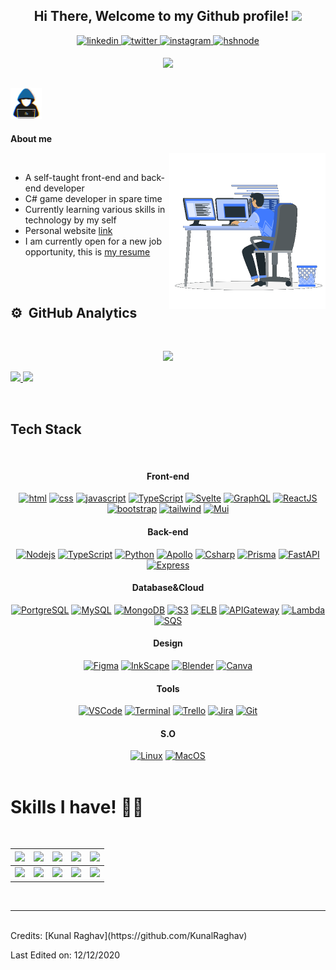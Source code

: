 <div align="center">
        <h2> Hi There, Welcome to my Github profile! <img
                        src="https://github.com/abdoachhoubi/abdoachhoubi/blob/main/gifs/Hi.gif" width="30"></h2>
        <a href="https://linkedin.com/in/abdoachhoubi" target="_blank">
                <img src=https://img.shields.io/badge/linkedin-%2300acee.svg?color=405DE6&style=for-the-badge&logo=linkedin&logoColor=white
                        alt=linkedin style="margin-bottom: 5px;" />
        </a>
        <a href="https://twitter.com/abdo_achhoubi" target="_blank">
                <img src=https://img.shields.io/badge/twitter-%2300acee.svg?color=1DA1F2&style=for-the-badge&logo=twitter&logoColor=white
                        alt=twitter style="margin-bottom: 5px;" />
        </a>
        <a href="https://instagram.com/abdo.achhoubi" target="_blank">
                <img src=https://img.shields.io/badge/instagram-%ff5851db.svg?color=C13584&style=for-the-badge&logo=instagram&logoColor=white
                        alt=instagram style="margin-bottom: 5px;" />
        </a>
        <a href="https://achhoubiplus.hashnode.dev" target="_blank">
                <img src=https://img.shields.io/badge/hashnode-%2300acee.svg?color=2962FF&style=for-the-badge&logo=hashnode&logoColor=white
                        alt=hshnode style="margin-bottom: 5px;" />
        </a>
        <p align="center">
                <a href="https://github.com/DenverCoder1/readme-typing-svg"><img
                                src="https://readme-typing-svg.herokuapp.com?font=Ubuntu&color=red&size=30&center=true&vCenter=true&width=600&height=100&lines=Coder..&hearts;++;Front-End+Developer,;Back+End+Developer,;Cloud+Science+Student,;Active+Learner/Researcher,;Love+to+learn+new+stuffs..<3"></a>
        </p>
</div>

## <picture><img src="https://github.com/0xAbdulKhalid/0xAbdulKhalid/raw/main/assets/mdImages/about_me.gif" width=50px>

</picture> **About me**

<picture> <img align="right"
                src="https://github.com/0xAbdulKhalid/0xAbdulKhalid/raw/main/assets/mdImages/Right_Side.gif"
                width=250px>
</picture>

<br>

- A self-taught front-end and back-end developer
- C# game developer in spare time
- Currently learning various skills in technology by my self
- Personal website [link](https://www.0xabdulkhalid.ml)
- I am currently open for a new job opportunity, this is [my resume](https://read.cv/0xabdulkhalid)

<br><br>

## ⚙️ &nbsp;GitHub Analytics

<br>
<p align="center">
<a href="https://github.com/AVS1508"><img height="180em" src="https://github-readme-stats-eight-theta.vercel.app/api/top-langs/?username=KomuraAK&hide_border=true&layout=compact&langs_count=8&theme=algolia"/>
 
</a>
</p>
<p align="left">
        <a href="https://abhigyantrips.dev/">
                <img width="49.5%" src="https://github-readme-stats-eight-theta.vercel.app/api?username=KomuraAK&show_icons=true&theme=algolia&hide_border=true&include_all_commits=true&count_private=true"/>
                <img width="49.5%"
                        src="https://github-readme-streak-stats.herokuapp.com/?user=KomuraAK&theme=algolia&hide_border=true" />
        </a>
</p>
<br> 

## Tech Stack
<br />
<div align="center">
        <h4>Front-end</h4>
        <a margin="10" href="https://developer.mozilla.org/en-US/docs/Web/HTML" target="_blank"><img width='30'
                        margin="10px" src="https://github.com/abdoachhoubi/abdoachhoubi/blob/main/svgs/html.svg"
                        alt="html"></a>
        <a margin="10" href="https://developer.mozilla.org/en-US/docs/Web/CSS" target="_blank"><img margin="10px"
                        width='30' src="https://github.com/abdoachhoubi/abdoachhoubi/blob/main/svgs/css.svg"
                        alt="css"></a>
        <a margin="10" href="https://developer.mozilla.org/en-US/docs/Web/JavaScript" target="_blank"><img margin="10px"
                        width='30' src="https://github.com/abdoachhoubi/abdoachhoubi/blob/main/svgs/javascript.svg"
                        alt="javascript"></a>
        <a margin="10" href="https://sass-lang.com" target="_blank"><img margin="10px" width='30'
                        src="https://upload.wikimedia.org/wikipedia/commons/thumb/4/4c/Typescript_logo_2020.svg/512px-Typescript_logo_2020.svg.png?20221110153201"
                        alt="TypeScript"></a>
        <a margin="10" href="https://sass-lang.com" target="_blank"><img margin="10px" width='30'
                        src="https://github.com/abdoachhoubi/abdoachhoubi/blob/main/svgs/svelte.svg" alt="Svelte"></a>
        <a margin="10" href="https://sass-lang.com" target="_blank"><img margin="10px" width='30'
                        src="https://github.com/abdoachhoubi/abdoachhoubi/blob/main/svgs/graphql.svg" alt="GraphQL"></a>
        <a margin="10" href="https://sass-lang.com" target="_blank"><img margin="10px" width='30'
                        src="https://github.com/abdoachhoubi/abdoachhoubi/blob/main/svgs/react.svg" alt="ReactJS"></a>
        <a margin="10" href="https://getbootstrap.com" target="_blank"><img margin="10px" width='30'
                        src="https://github.com/abdoachhoubi/abdoachhoubi/blob/main/svgs/bootstrap.svg"
                        alt="bootstrap"></a>
        <a margin="10" href="https://tailwindcss.com" target="_blank"><img margin="10px" width='30'
                        src="https://github.com/abdoachhoubi/abdoachhoubi/blob/main/svgs/tailwind.svg"
                        alt="tailwind"></a>
        <a margin="10" href="https://sass-lang.com" target="_blank"><img margin="10px" width='30'
                        src="https://github.com/abdoachhoubi/abdoachhoubi/blob/main/svgs/materialui.svg" alt="Mui"></a>
</div>
<div align="center">
        <h4>Back-end</h4>
        <a margin="10" href="https://sass-lang.com" target="_blank"><img margin="10px" width='30'
                        src="https://github.com/abdoachhoubi/abdoachhoubi/blob/main/svgs/nodejs.svg" alt="Nodejs"></a>
        <a margin="10" href="https://sass-lang.com" target="_blank"><img margin="10px" width='30'
                        src="https://upload.wikimedia.org/wikipedia/commons/thumb/4/4c/Typescript_logo_2020.svg/512px-Typescript_logo_2020.svg.png?20221110153201"
                        alt="TypeScript"></a>
        <a margin="10" href="https://sass-lang.com" target="_blank"><img margin="10px" width='30'
                        src="https://github.com/MarikIshtar007/MarikIshtar007/blob/master/images/python2.png"
                        alt="Python"></a>
        <a margin="10" href="https://sass-lang.com" target="_blank"><img margin="10px" width='32'
                        src="https://global.discourse-cdn.com/business5/uploads/apollographql/original/1X/25bd5104d61020fe4dc0777a5919cd009bca633e.png"
                        alt="Apollo"></a>
        <a margin="10" href="https://sass-lang.com" target="_blank"><img margin="10px" width='30'
                        src="https://seeklogo.com/images/C/c-sharp-c-logo-02F17714BA-seeklogo.com.png" alt="Csharp"></a>
        <a margin="10" href="https://sass-lang.com" target="_blank"><img margin="10px" width='30'
                        src="https://cdn.freelogovectors.net/wp-content/uploads/2022/01/prisma_logo-freelogovectors.net_-330x400.png"
                        alt="Prisma"></a>
        <a margin="10" href="https://sass-lang.com" target="_blank"><img margin="10px" width='30'
                        src="https://cdn.worldvectorlogo.com/logos/fastapi-1.svg" alt="FastAPI"></a>
        <a margin="10" href="https://sass-lang.com" target="_blank"><img margin="10px" width='85'
                        src="https://github.com/abdoachhoubi/abdoachhoubi/blob/main/svgs/express.svg" alt="Express"></a>
</div>

<div align="center">
        <h4>Database&Cloud</h4>
        <a margin="10" href="https://sass-lang.com" target="_blank"><img margin="10px" width='30'
                        src="https://www.vectorlogo.zone/logos/postgresql/postgresql-icon.svg" alt="PortgreSQL"></a>
        <a margin="10" href="https://sass-lang.com" target="_blank"><img margin="10px" width='30'
                        src="https://github.com/MarikIshtar007/MarikIshtar007/blob/master/images/sql.svg"
                        alt="MySQL"></a>
        <a margin="10" href="https://sass-lang.com" target="_blank"><img margin="10px" width='30'
                        src="https://github.com/abdoachhoubi/abdoachhoubi/blob/main/svgs/mongodb.svg" alt="MongoDB"></a>
                        <a margin="10" href="https://sass-lang.com" target="_blank"><img margin="10px" width='30'
                        src="https://upload.wikimedia.org/wikipedia/commons/thumb/b/bc/Amazon-S3-Logo.svg/428px-Amazon-S3-Logo.svg.png?20220427001138" alt="S3"></a>
        <a margin="10" href="https://sass-lang.com" target="_blank"><img margin="10px" width='30'
                        src="https://symbols.getvecta.com/stencil_9/32_aws-elastic-beanstalk.3cbb564d52.svg"
                        alt="ELB"></a>
        <a margin="10" href="https://sass-lang.com" target="_blank"><img margin="10px" width='35'
                        src="https://cdn.cdnlogo.com/logos/a/45/aws-api-gateway.svg" alt="APIGateway"></a>
                         <a margin="10" href="https://sass-lang.com" target="_blank"><img margin="10px" width='30'
                        src="https://cdn.worldvectorlogo.com/logos/aws-lambda.svg" alt="Lambda"></a>
                         <a margin="10" href="https://sass-lang.com" target="_blank"><img margin="10px" width='30'
                        src="https://seeklogo.com/images/A/aws-sqs-simple-queue-service-logo-8884A71ECB-seeklogo.com.png" alt="SQS"></a>
</div>

<div align="center">
        <h4>Design</h4>
        <a margin="10" href="https://sass-lang.com" target="_blank"><img margin="10px" width='15'
                        src="https://github.com/abdoachhoubi/abdoachhoubi/blob/main/svgs/figma.svg" alt="Figma"></a>
        <a margin="10" href="https://sass-lang.com" target="_blank"><img margin="10px" width='30'
                        src="https://upload.wikimedia.org/wikipedia/commons/thumb/0/0e/Inkscape_logo_2.svg/120px-Inkscape_logo_2.svg.png"
                        alt="InkScape"></a>
        <a margin="10" href="https://sass-lang.com" target="_blank"><img margin="10px" width='30'
                        src="https://upload.wikimedia.org/wikipedia/commons/thumb/0/0c/Blender_logo_no_text.svg/120px-Blender_logo_no_text.svg.png"
                        alt="Blender"></a>
        <a margin="10" href="https://sass-lang.com" target="_blank"><img margin="10px" width='30'
                        src="https://cdn.worldvectorlogo.com/logos/canva-1.svg" alt="Canva"></a>

</div>

<div align="center">
        <h4>Tools</h4>
        <a margin="10" href="https://sass-lang.com" target="_blank"><img margin="10px" width='30'
                        src="https://code.visualstudio.com/assets/images/code-stable.png" alt="VSCode"></a>
        <a margin="10" href="https://sass-lang.com" target="_blank"><img margin="10px" width='30'
                        src="https://img.icons8.com/color/512/console.png" alt="Terminal"></a>
        <a margin="10" href="https://sass-lang.com" target="_blank"><img margin="10px" width='30'
                        src="https://www.vectorlogo.zone/logos/trello/trello-icon.svg" alt="Trello"></a>
        <a margin="10" href="https://sass-lang.com" target="_blank"><img margin="10px" width='30'
                        src="https://cdn.worldvectorlogo.com/logos/jira-3.svg" alt="Jira"></a>
        <a margin="10" href="https://sass-lang.com" target="_blank"><img margin="10px" width='30'
                        src="https://upload.wikimedia.org/wikipedia/commons/thumb/3/3f/Git_icon.svg/97px-Git_icon.svg.png?20220905010122" alt="Git"></a>
</div>
<div align="center">
        <h4>S.O</h4>
        <a margin="10" href="https://sass-lang.com" target="_blank"><img margin="10px" width='30'
                        src="https://www.vectorlogo.zone/logos/linux/linux-icon.svg" alt="Linux"></a>
        <a margin="10" href="https://sass-lang.com" target="_blank"><img margin="10px" width='30'
                        src="https://www.svgrepo.com/show/303125/apple-logo.svg" alt="MacOS"></a>
</div>

<br />

<h1>Skills I have! 🤸‍♂</h1>

<Br>

|![](https://img.shields.io/badge/Machine%20Learning-brightgreen?style=for-the-badge)|![](https://img.shields.io/badge/ML-Supervized%20Learning-brightgreen?style=for-the-badge)|![](https://img.shields.io/badge/ML-Unsupervized%20Learning-brightgreen?style=for-the-badge)|![](https://img.shields.io/badge/Web%20Scraping-red?style=for-the-badge)|![](https://img.shields.io/badge/Dashboards-red?style=for-the-badge)|
|---|---|---|---|---|
|![](https://img.shields.io/badge/Data%20Science-blue?style=for-the-badge)|![](https://img.shields.io/badge/DS-Data%20Cleaning-blue?style=for-the-badge)|![](https://img.shields.io/badge/DS-Data%20Analysis-blue?style=for-the-badge)|![](https://img.shields.io/badge/DS-Data%20Visualization-blue?style=for-the-badge)|![](https://img.shields.io/badge/And%20More!-yellow?style=for-the-badge)|

<Br>
<hr>
<Br>
Credits: [Kunal Raghav](https://github.com/KunalRaghav)

Last Edited on: 12/12/2020
